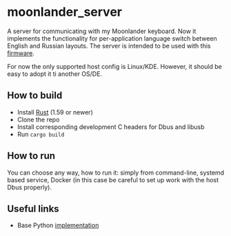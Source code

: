 # moonlander_server
A server for communicating with my Moonlander keyboard. Now it implements the functionality for per-application language switch between English and Russian layouts.
The server is intended to be used with this [firmware](https://github.com/zamazan4ik/moonlander).

For now the only supported host config is Linux/KDE. However, it should be easy to adopt it ti another OS/DE.

## How to build
* Install [Rust](https://www.rust-lang.org/) (1.59 or newer)
* Clone the repo
* Install corresponding development C headers for Dbus and libusb
* Run `cargo build`

## How to run
You can choose any way, how to run it: simply from command-line, systemd based service, Docker (in this case be careful to set up work with the host Dbus properly).

## Useful links
* Base Python [implementation](https://gist.github.com/Nuigurumi777/47788978b556d1ce258d83f60578a26c)
